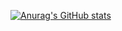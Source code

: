[![Anurag's GitHub stats](https://github-readme-stats.vercel.app/api?username=dk4trin)](https://github.com/dk4trin/README.md)
